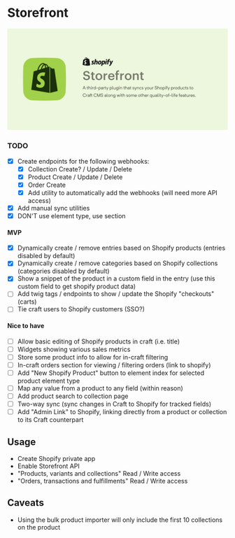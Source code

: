 # Storefront
![Easily integrate Shopify with Craft CMS!](./resources/banner.jpg)

### TODO
- [x] Create endpoints for the following webhooks:
  - [x] Collection Create? / Update / Delete
  - [x] Product Create / Update / Delete
  - [x] Order Create
  - [x] Add utility to automatically add the webhooks (will need more API access)
- [x] Add manual sync utilities
- [x] DON'T use element type, use section

#### MVP
- [x] Dynamically create / remove entries based on Shopify products (entries disabled by default)
- [x] Dynamically create / remove categories based on Shopify collections (categories disabled by default)
- [x] Show a snippet of the product in a custom field in the entry (use this custom field to get shopify product data)
- [ ] Add twig tags / endpoints to show / update the Shopify "checkouts" (carts)
- [ ] Tie craft users to Shopify customers (SSO?)

#### Nice to have
- [ ] Allow basic editing of Shopify products in craft (i.e. title)
- [ ] Widgets showing various sales metrics
- [ ] Store some product info to allow for in-craft filtering
- [ ] In-craft orders section for viewing / filtering orders (link to shopify)
- [ ] Add "New Shopify Product" button to element index for selected product element type
- [ ] Map any value from a product to any field (within reason)
- [ ] Add product search to collection page
- [ ] Two-way sync (sync changes in Craft to Shopify for tracked fields)
- [ ] Add "Admin Link" to Shopify, linking directly from a product or collection to its Craft counterpart

## Usage

- Create Shopify private app
- Enable Storefront API
- "Products, variants and collections" Read / Write access
- "Orders, transactions and fulfillments" Read / Write access

## Caveats
- Using the bulk product importer will only include the first 10 collections on the product